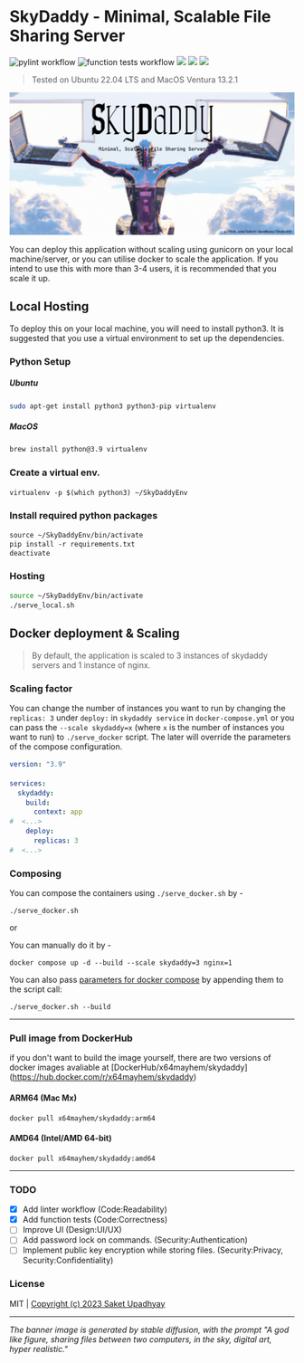 # SkyDaddy - Minimal, Scalable File Sharing Server

![pylint workflow](https://github.com/Saket-Upadhyay/SkyDaddy/actions/workflows/pylint.yml/badge.svg) ![function tests workflow](https://github.com/Saket-Upadhyay/SkyDaddy/actions/workflows/functiontests.yml/badge.svg) ![](https://badgen.net/github/license/micromatch/micromatch?icon=github) ![](https://badgen.net/badge/Python/3.10/blue?icon=pypi) ![](https://badgen.net/badge/ARCH/ARM64,%20AMD64/cyan?icon=docker)
 
> Tested on Ubuntu 22.04 LTS and MacOS Ventura 13.2.1

![](https://github.com/Saket-Upadhyay/SkyDaddy/blob/main/SkyDaddy%20Poster.png)

You can deploy this application without scaling using gunicorn on your local machine/server, or you can utilise docker
to scale the application.
If you intend to use this with more than 3-4 users, it is recommended that you scale it up.

## Local Hosting

To deploy this on your local machine, you will need to install python3. It is suggested that you use a virtual
environment to set up the dependencies.

### Python Setup

##### Ubuntu

```sh
sudo apt-get install python3 python3-pip virtualenv
```

##### MacOS

```sh
brew install python@3.9 virtualenv
```

### Create a virtual env.

```shell
virtualenv -p $(which python3) ~/SkyDaddyEnv
```

### Install required python packages

```shell
source ~/SkyDaddyEnv/bin/activate
pip install -r requirements.txt
deactivate
```

### Hosting

```sh
source ~/SkyDaddyEnv/bin/activate
./serve_local.sh
```

## Docker deployment & Scaling

> By default, the application is scaled to 3 instances of skydaddy servers and 1 instance of nginx.

### Scaling factor

You can change the number of instances you want to run by changing the `replicas: 3` under `deploy:`
in `skydaddy service` in `docker-compose.yml`
or you can pass the `--scale skydaddy=x` (where `x` is the number of instances you want to run) to `./serve_docker`
script. The later will override the parameters of the compose configuration.

```yml
version: "3.9"

services:
  skydaddy:
    build:
      context: app
#  <...>
    deploy:
      replicas: 3
#  <...>

```

### Composing
You can compose the containers using `./serve_docker.sh` by -

```shell
./serve_docker.sh
```

or

You can manually do it by - 
```shell
docker compose up -d --build --scale skydaddy=3 nginx=1
```

You can also pass [parameters for docker compose](https://docs.docker.com/compose/reference/) by appending them to the
script call:

```shell
./serve_docker.sh --build
```
---

### Pull image from DockerHub
if you don't want to build the image yourself, there are two versions of docker images avaliable at [DockerHub/x64mayhem/skydaddy] (https://hub.docker.com/r/x64mayhem/skydaddy)

#### ARM64 (Mac Mx)
```shell
docker pull x64mayhem/skydaddy:arm64
```

#### AMD64 (Intel/AMD 64-bit)
```shell
docker pull x64mayhem/skydaddy:amd64
```

---

### TODO
- [x] Add linter workflow (Code:Readability)
- [x] Add function tests (Code:Correctness)
- [ ] Improve UI (Design:UI/UX)
- [ ] Add password lock on commands. (Security:Authentication)
- [ ] Implement public key encryption while storing files. (Security:Privacy, Security:Confidentiality)

### License

MIT | [Copyright (c) 2023 Saket Upadhyay](./LICENSE)

---

_The banner image is generated by stable diffusion, with the prompt "A god like figure, sharing files between two computers, in the sky, digital art, hyper realistic."_
